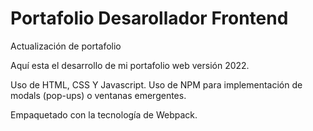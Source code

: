 # Portafolio Desarollador Frontend 
Actualización de portafolio

Aquí esta el desarrollo de mi portafolio web versión 2022.

Uso de HTML, CSS Y Javascript. Uso de NPM para implementación de modals (pop-ups) o ventanas emergentes.

Empaquetado con la tecnología de Webpack.
